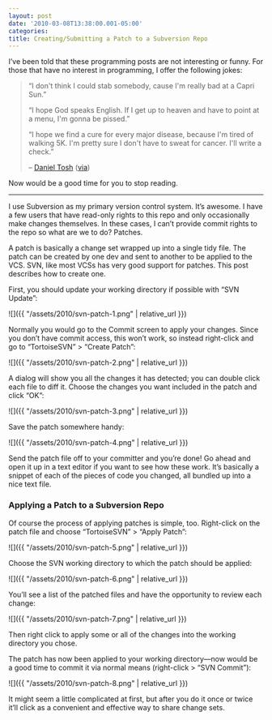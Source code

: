 ```yaml
---
layout: post
date: '2010-03-08T13:38:00.001-05:00'
categories:
title: Creating/Submitting a Patch to a Subversion Repo
---
```


I’ve been told that these programming posts are not interesting or funny. For those that have no interest in programming, I offer the following jokes:

> “I don't think I could stab somebody, cause I'm really bad at a Capri Sun.”  
> 
> “I hope God speaks English. If I get up to heaven and have to point at a menu, I'm gonna be pissed.”  
> 
> “I hope we find a cure for every major disease, because I'm tired of walking 5K. I'm pretty sure I don't have to sweat for cancer. I'll write a check.”   
> 
> – [Daniel Tosh](http://www.danieltosh.com/) ([via](http://en.wikiquote.org/wiki/Daniel_Tosh))

Now would be a good time for you to stop reading.  

***

I use Subversion as my primary version control system. It’s awesome. I have a few users that have read-only rights to this repo and only occasionally make changes themselves. In these cases, I can’t provide commit rights to the repo so what are we to do? Patches.

A patch is basically a change set wrapped up into a single tidy file. The patch can be created by one dev and sent to another to be applied to the VCS. SVN, like most VCSs has very good support for patches. This post describes how to create one.

First, you should update your working directory if possible with “SVN Update”:

![]({{ "/assets/2010/svn-patch-1.png" | relative_url }}) 

Normally you would go to the Commit screen to apply your changes. Since you don’t have commit access, this won’t work, so instead right-click and go to “TortoiseSVN” > “Create Patch”:

![]({{ "/assets/2010/svn-patch-2.png" | relative_url }}) 

A dialog will show you all the changes it has detected; you can double click each file to diff it. Choose the changes you want included in the patch and click “OK”:

![]({{ "/assets/2010/svn-patch-3.png" | relative_url }}) 

Save the patch somewhere handy:

![]({{ "/assets/2010/svn-patch-4.png" | relative_url }}) 

Send the patch file off to your committer and you’re done! Go ahead and open it up in a text editor if you want to see how these work. It’s basically a snippet of each of the pieces of code you changed, all bundled up into a nice text file.  

### Applying a Patch to a Subversion Repo

Of course the process of applying patches is simple, too. Right-click on the patch file and choose “TortoiseSVN” > “Apply Patch”:

![]({{ "/assets/2010/svn-patch-5.png" | relative_url }}) 

Choose the SVN working directory to which the patch should be applied:

![]({{ "/assets/2010/svn-patch-6.png" | relative_url }}) 

You’ll see a list of the patched files and have the opportunity to review each change:

![]({{ "/assets/2010/svn-patch-7.png" | relative_url }}) 

Then right click to apply some or all of the changes into the working directory you chose.

The patch has now been applied to your working directory—now would be a good time to commit it via normal means (right-click > “SVN Commit”):

![]({{ "/assets/2010/svn-patch-8.png" | relative_url }}) 

It might seem a little complicated at first, but after you do it once or twice it’ll click as a convenient and effective way to share change sets.